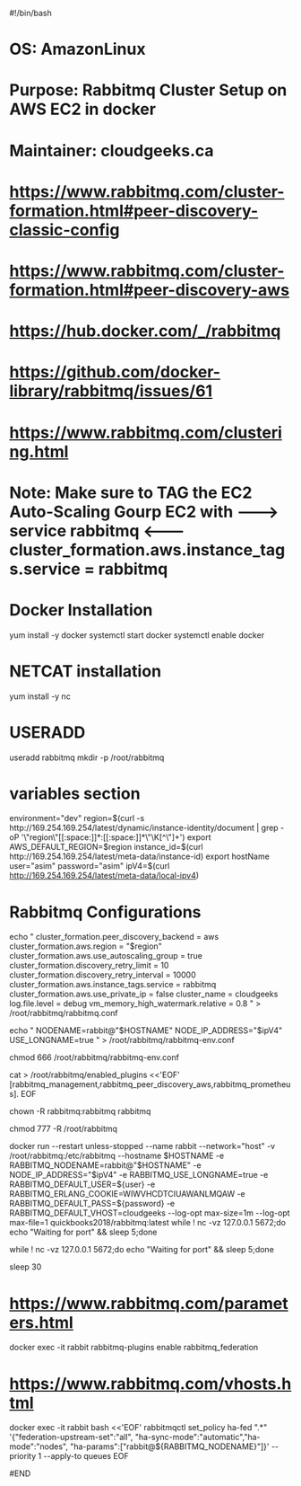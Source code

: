 #!/bin/bash
# OS: AmazonLinux
# Purpose: Rabbitmq Cluster Setup on AWS EC2 in docker
# Maintainer: cloudgeeks.ca
# https://www.rabbitmq.com/cluster-formation.html#peer-discovery-classic-config
# https://www.rabbitmq.com/cluster-formation.html#peer-discovery-aws
# https://hub.docker.com/_/rabbitmq
# https://github.com/docker-library/rabbitmq/issues/61
# https://www.rabbitmq.com/clustering.html
# Note: Make sure to TAG the EC2 Auto-Scaling Gourp EC2 with --->           service rabbitmq             <--- cluster_formation.aws.instance_tags.service = rabbitmq

# Docker Installation
yum install -y docker
systemctl start docker
systemctl enable docker

# NETCAT installation
yum install -y nc

# USERADD
useradd rabbitmq
mkdir -p /root/rabbitmq


# variables section
environment="dev"
region=$(curl -s http://169.254.169.254/latest/dynamic/instance-identity/document | grep -oP '\"region\"[[:space:]]*:[[:space:]]*\"\K[^\"]+')
export AWS_DEFAULT_REGION=$region
instance_id=$(curl http://169.254.169.254/latest/meta-data/instance-id)
export hostName
user="asim"
password="asim"
ipV4=$(curl http://169.254.169.254/latest/meta-data/local-ipv4)

# Rabbitmq Configurations
echo "
cluster_formation.peer_discovery_backend = aws
cluster_formation.aws.region = "$region"
cluster_formation.aws.use_autoscaling_group = true
cluster_formation.discovery_retry_limit = 10
cluster_formation.discovery_retry_interval = 10000
cluster_formation.aws.instance_tags.service = rabbitmq
cluster_formation.aws.use_private_ip = false
cluster_name = cloudgeeks
log.file.level = debug
vm_memory_high_watermark.relative = 0.8
" > /root/rabbitmq/rabbitmq.conf



echo "
NODENAME=rabbit@"$HOSTNAME"
NODE_IP_ADDRESS="$ipV4"
USE_LONGNAME=true
" > /root/rabbitmq/rabbitmq-env.conf

chmod 666 /root/rabbitmq/rabbitmq-env.conf

cat > /root/rabbitmq/enabled_plugins <<'EOF'
[rabbitmq_management,rabbitmq_peer_discovery_aws,rabbitmq_prometheus].
EOF



chown -R rabbitmq:rabbitmq rabbitmq

chmod 777 -R /root/rabbitmq

docker run  --restart unless-stopped --name rabbit --network="host" -v /root/rabbitmq:/etc/rabbitmq --hostname $HOSTNAME -e RABBITMQ_NODENAME=rabbit@"$HOSTNAME" -e NODE_IP_ADDRESS="$ipV4" -e RABBITMQ_USE_LONGNAME=true -e RABBITMQ_DEFAULT_USER=${user} -e RABBITMQ_ERLANG_COOKIE=WIWVHCDTCIUAWANLMQAW -e RABBITMQ_DEFAULT_PASS=${password} -e RABBITMQ_DEFAULT_VHOST=cloudgeeks --log-opt max-size=1m --log-opt max-file=1 quickbooks2018/rabbitmq:latest
while ! nc -vz 127.0.0.1 5672;do echo "Waiting for port" && sleep 5;done


while ! nc -vz 127.0.0.1 5672;do echo "Waiting for port" && sleep 5;done

sleep 30


# https://www.rabbitmq.com/parameters.html
docker exec -it rabbit rabbitmq-plugins enable rabbitmq_federation

# https://www.rabbitmq.com/vhosts.html
docker exec -it rabbit bash <<'EOF'
rabbitmqctl set_policy ha-fed ".*" '{"federation-upstream-set":"all", "ha-sync-mode":"automatic","ha-mode":"nodes", "ha-params":["rabbit@${RABBITMQ_NODENAME}"]}' --priority 1 --apply-to queues
EOF


#END
